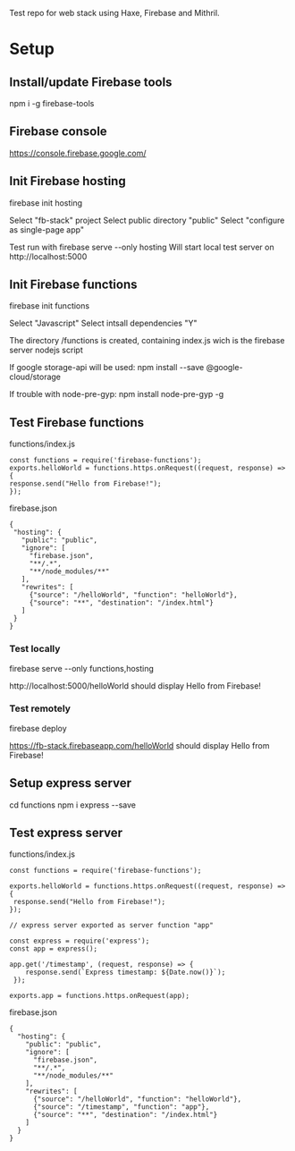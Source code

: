 Test repo for web stack using Haxe, Firebase and Mithril.

# Setup

## Install/update Firebase tools

npm i -g firebase-tools

## Firebase console

https://console.firebase.google.com/

## Init Firebase hosting

firebase init hosting

Select "fb-stack" project
Select public directory "public"
Select "configure as single-page app"

Test run with 
firebase serve --only hosting
Will start local test server on http://localhost:5000

## Init Firebase functions

firebase init functions

Select "Javascript"
Select intsall dependencies "Y"

The directory /functions is created, containing index.js wich is the firebase server nodejs script

If google storage-api will be used:
npm install --save @google-cloud/storage

If trouble with node-pre-gyp:
npm install node-pre-gyp -g

## Test Firebase functions

functions/index.js
```
const functions = require('firebase-functions');
exports.helloWorld = functions.https.onRequest((request, response) => {
response.send("Hello from Firebase!");
});
```

firebase.json
```
{
 "hosting": {
   "public": "public",
   "ignore": [
     "firebase.json",
     "**/.*",
     "**/node_modules/**"
   ],
   "rewrites": [     
     {"source": "/helloWorld", "function": "helloWorld"},
     {"source": "**", "destination": "/index.html"}     
   ]
 }
}
```
### Test locally

firebase serve --only functions,hosting

http://localhost:5000/helloWorld
should display
Hello from Firebase!

### Test remotely

firebase deploy

https://fb-stack.firebaseapp.com/helloWorld
should display
Hello from Firebase!

## Setup express server

cd functions
npm i express --save

## Test express server

functions/index.js
```
const functions = require('firebase-functions');

exports.helloWorld = functions.https.onRequest((request, response) => {
 response.send("Hello from Firebase!");
});

// express server exported as server function "app"

const express = require('express');
const app = express();

app.get('/timestamp', (request, response) => {
    response.send(`Express timestamp: ${Date.now()}`);
 });
 
exports.app = functions.https.onRequest(app);
```

firebase.json
```
{
  "hosting": {
    "public": "public",
    "ignore": [
      "firebase.json",
      "**/.*",
      "**/node_modules/**"
    ],
    "rewrites": [      
      {"source": "/helloWorld", "function": "helloWorld"},
      {"source": "/timestamp", "function": "app"},
      {"source": "**", "destination": "/index.html"}      
    ]
  }
}
```

